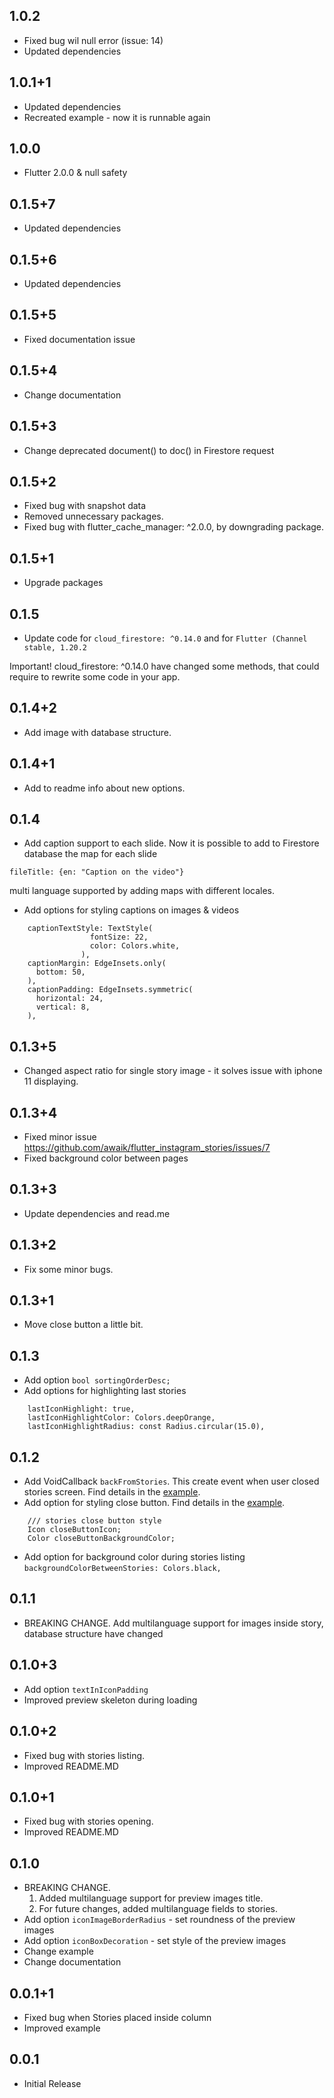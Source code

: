 ## 1.0.2

* Fixed bug wil null error (issue: 14)
* Updated dependencies

## 1.0.1+1

* Updated dependencies
* Recreated example - now it is runnable again

## 1.0.0

* Flutter 2.0.0 & null safety

## 0.1.5+7

* Updated dependencies

## 0.1.5+6

* Updated dependencies

## 0.1.5+5

* Fixed documentation issue


## 0.1.5+4

* Change documentation

## 0.1.5+3

* Change deprecated document() to doc() in Firestore request


## 0.1.5+2

* Fixed bug with snapshot data
* Removed unnecessary packages.
* Fixed bug with flutter_cache_manager: ^2.0.0, by downgrading package.

## 0.1.5+1

* Upgrade packages

## 0.1.5

* Update code for `cloud_firestore: ^0.14.0` and for `Flutter (Channel stable, 1.20.2`

Important!  cloud_firestore: ^0.14.0 have changed some methods, that could require to rewrite some code in your app.

## 0.1.4+2

* Add image with database structure.

## 0.1.4+1

* Add to readme info about new options.

## 0.1.4

* Add caption support to each slide. Now it is possible to add to Firestore database the map for each slide
```
fileTitle: {en: "Caption on the video"}
```
multi language supported by adding maps with different locales.


* Add options for styling captions on images & videos
```
    captionTextStyle: TextStyle(
                  fontSize: 22,
                  color: Colors.white,
                ),
    captionMargin: EdgeInsets.only(
      bottom: 50,
    ),
    captionPadding: EdgeInsets.symmetric(
      horizontal: 24,
      vertical: 8,
    ),
```

## 0.1.3+5

* Changed aspect ratio for single story image - it solves issue with iphone 11 displaying.

## 0.1.3+4

* Fixed minor issue https://github.com/awaik/flutter_instagram_stories/issues/7
* Fixed background color between pages

## 0.1.3+3

* Update dependencies and read.me

## 0.1.3+2

* Fix some minor bugs.


## 0.1.3+1

* Move close button a little bit.

## 0.1.3

* Add option `bool sortingOrderDesc;`
* Add options for highlighting last stories
```
    lastIconHighlight: true,
    lastIconHighlightColor: Colors.deepOrange,
    lastIconHighlightRadius: const Radius.circular(15.0),
```

## 0.1.2

* Add VoidCallback `backFromStories`. This create event when user closed stories screen. Find details in the [example](https://github.com/awaik/flutter_instagram_stories/blob/master/example/lib/main.dart).
* Add option for styling close button. Find details in the [example](https://github.com/awaik/flutter_instagram_stories/blob/master/example/lib/main.dart).
```
    /// stories close button style
    Icon closeButtonIcon;
    Color closeButtonBackgroundColor;
```
* Add option for background color during stories listing `backgroundColorBetweenStories: Colors.black,`

## 0.1.1

* BREAKING CHANGE. Add multilanguage support for images inside story, database structure have changed

## 0.1.0+3

* Add option `textInIconPadding`
* Improved preview skeleton during loading

## 0.1.0+2

* Fixed bug with stories listing.
* Improved README.MD

## 0.1.0+1

* Fixed bug with stories opening.
* Improved README.MD

## 0.1.0

* BREAKING CHANGE.
  1. Added multilanguage support for preview images title.
  2. For future changes, added multilanguage fields to stories.
* Add option `iconImageBorderRadius` - set roundness of the preview images
* Add option `iconBoxDecoration` - set style of the preview images
* Change example
* Change documentation


## 0.0.1+1

* Fixed bug when Stories placed inside column
* Improved example


## 0.0.1

* Initial Release
